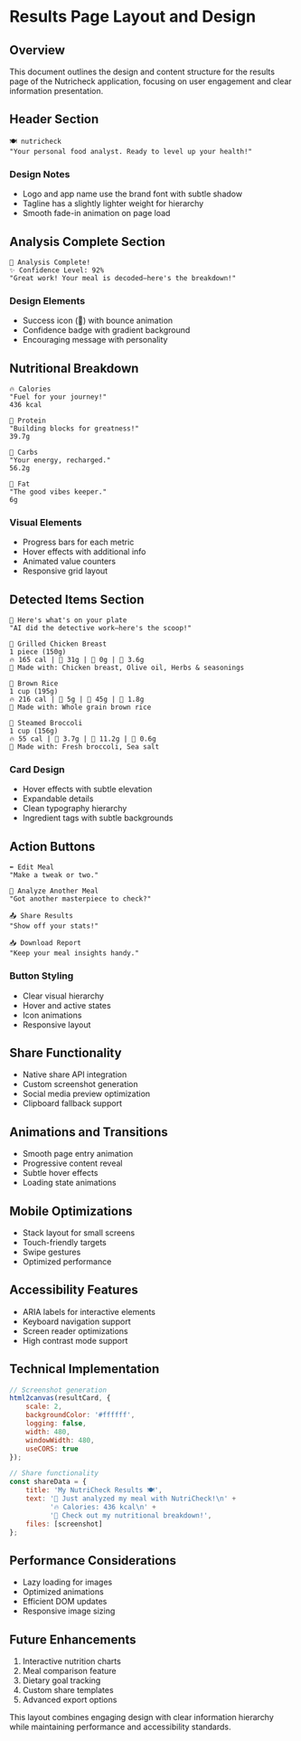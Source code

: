 # Results Page Layout and Design

## Overview
This document outlines the design and content structure for the results page of the Nutricheck application, focusing on user engagement and clear information presentation.

## Header Section
```plaintext
🍽️ nutricheck
"Your personal food analyst. Ready to level up your health!"
```

### Design Notes
- Logo and app name use the brand font with subtle shadow
- Tagline has a slightly lighter weight for hierarchy
- Smooth fade-in animation on page load

## Analysis Complete Section
```plaintext
🎉 Analysis Complete!
✨ Confidence Level: 92%
"Great work! Your meal is decoded—here's the breakdown!"
```

### Design Elements
- Success icon (🎉) with bounce animation
- Confidence badge with gradient background
- Encouraging message with personality

## Nutritional Breakdown
```plaintext
🔥 Calories
"Fuel for your journey!"
436 kcal

🥩 Protein
"Building blocks for greatness!"
39.7g

🍚 Carbs
"Your energy, recharged."
56.2g

🥑 Fat
"The good vibes keeper."
6g
```

### Visual Elements
- Progress bars for each metric
- Hover effects with additional info
- Animated value counters
- Responsive grid layout

## Detected Items Section
```plaintext
🍱 Here's what's on your plate
"AI did the detective work—here's the scoop!"

🥩 Grilled Chicken Breast
1 piece (150g)
🔥 165 cal | 🥩 31g | 🍚 0g | 🥑 3.6g
🥗 Made with: Chicken breast, Olive oil, Herbs & seasonings

🍚 Brown Rice
1 cup (195g)
🔥 216 cal | 🥩 5g | 🍚 45g | 🥑 1.8g
🥗 Made with: Whole grain brown rice

🥦 Steamed Broccoli
1 cup (156g)
🔥 55 cal | 🥩 3.7g | 🍚 11.2g | 🥑 0.6g
🥗 Made with: Fresh broccoli, Sea salt
```

### Card Design
- Hover effects with subtle elevation
- Expandable details
- Clean typography hierarchy
- Ingredient tags with subtle backgrounds

## Action Buttons
```plaintext
⬅️ Edit Meal
"Make a tweak or two."

📸 Analyze Another Meal
"Got another masterpiece to check?"

📤 Share Results
"Show off your stats!"

📥 Download Report
"Keep your meal insights handy."
```

### Button Styling
- Clear visual hierarchy
- Hover and active states
- Icon animations
- Responsive layout

## Share Functionality
- Native share API integration
- Custom screenshot generation
- Social media preview optimization
- Clipboard fallback support

## Animations and Transitions
- Smooth page entry animation
- Progressive content reveal
- Subtle hover effects
- Loading state animations

## Mobile Optimizations
- Stack layout for small screens
- Touch-friendly targets
- Swipe gestures
- Optimized performance

## Accessibility Features
- ARIA labels for interactive elements
- Keyboard navigation support
- Screen reader optimizations
- High contrast mode support

## Technical Implementation
```javascript
// Screenshot generation
html2canvas(resultCard, {
    scale: 2,
    backgroundColor: '#ffffff',
    logging: false,
    width: 480,
    windowWidth: 480,
    useCORS: true
});

// Share functionality
const shareData = {
    title: 'My NutriCheck Results 🍽️',
    text: '🎯 Just analyzed my meal with NutriCheck!\n' +
          '🔥 Calories: 436 kcal\n' +
          '💪 Check out my nutritional breakdown!',
    files: [screenshot]
};
```

## Performance Considerations
- Lazy loading for images
- Optimized animations
- Efficient DOM updates
- Responsive image sizing

## Future Enhancements
1. Interactive nutrition charts
2. Meal comparison feature
3. Dietary goal tracking
4. Custom share templates
5. Advanced export options

This layout combines engaging design with clear information hierarchy while maintaining performance and accessibility standards. 